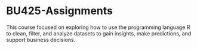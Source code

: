 # BU425-Assignments

This course focused on exploring how to use the programming language R to clean, filter, and analyze datasets to gain insights, make predictions, and support business decisions.
